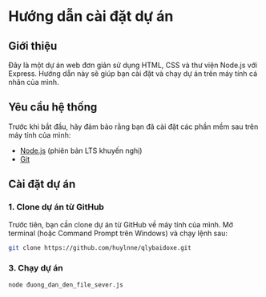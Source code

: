 # Hướng dẫn cài đặt dự án

## Giới thiệu
Đây là một dự án web đơn giản sử dụng HTML, CSS và thư viện Node.js với Express. Hướng dẫn này sẽ giúp bạn cài đặt và chạy dự án trên máy tính cá nhân của mình.

## Yêu cầu hệ thống
Trước khi bắt đầu, hãy đảm bảo rằng bạn đã cài đặt các phần mềm sau trên máy tính của mình:
- [Node.js](https://nodejs.org/) (phiên bản LTS khuyến nghị)
- [Git](https://git-scm.com/)

## Cài đặt dự án

### 1. Clone dự án từ GitHub
Trước tiên, bạn cần clone dự án từ GitHub về máy tính của mình. Mở terminal (hoặc Command Prompt trên Windows) và chạy lệnh sau:
```sh
git clone https://github.com/huylnne/qlybaidoxe.git
```
### 3. Chạy dự án
```sh
node đuong_dan_den_file_sever.js
```
